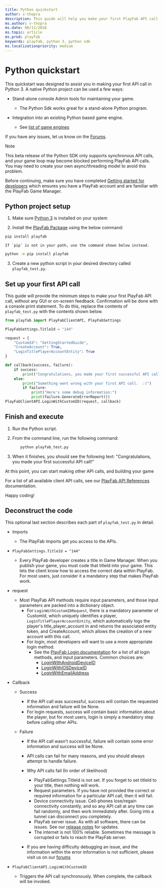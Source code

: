 ```yaml
---
title: Python quickstart
author: v-thopra
description: This guide will help you make your first PlayFab API call in Python 3.
ms.author: v-thopra
ms.date: 06/11/2018
ms.topic: article
ms.prod: playfab
keywords: playfab, python 3, python sdk
ms.localizationpriority: medium
---
```


# Python quickstart

This quickstart was designed to assist you in making your first API call in Python 3. A native Python project can be used a few ways:

- Stand-alone console Admin tools for maintaining your game.
  - The Python Sdk works great for a stand-alone Python program.
  
- Integration into an existing Python based game engine.
  - See [list of game engines](https://wiki.python.org/moin/PythonGameLibraries)

If you have any issues, let us know on the [Forums](https://community.playfab.com/index.html).

> [!NOTE]
> This beta release of the Python SDK only supports synchronous API calls, and your game loop may become blocked performing PlayFab API calls. You may need to create your own async/threading model to avoid this problem.

Before continuing, make sure you have completed [Getting started for developers](../../personas/developer.md) which ensures you have a PlayFab account and are familiar with the PlayFab Game Manager.

## Python project setup

1. Make sure [Python 3](https://www.python.org/downloads/) is installed on your system

2. Install the [PlayFab Package](https://pypi.org/project/playfab/) using the below command:

```cmd
pip install playfab
```

    If `pip` is not in your path, use the command shown below instead.

```cmd
python -m pip install playfab
```

3. Create a new python script in your desired directory called `playfab_test.py`.

## Set up your first API call

This guide will provide the minimum steps to make your first PlayFab API call, without any GUI or on-screen feedback. Confirmation will be done with a console print statement. To do this, replace the contents of `playfab_test.py` with the contents shown below.

```python
from playfab import PlayFabClientAPI, PlayFabSettings

PlayFabSettings.TitleId = "144"

request = {
    "CustomId": "GettingStartedGuide",
    "CreateAccount": True,
    "LoginTitlePlayerAccountEntity": True
}

def callback(success, failure):
    if success:
        print("Congratulations, you made your first successful API call!")
    else:
        print("Something went wrong with your first API call.  :(")
        if failure:
            print("Here's some debug information:")
            print(failure.GenerateErrorReport())
PlayFabClientAPI.LoginWithCustomID(request, callback)
```

## Finish and execute

1. Run the Python script.

2. From the command line, run the following command:

```cmd
       python playfab_test.py
```

3. When it finishes, you should see the following text:  "Congratulations, you made your first successful API call!"
  
At this point, you can start making other API calls, and building your game

For a list of all available client API calls, see our [PlayFab API References](../../api-references/index.md) documentation.

Happy coding!

## Deconstruct the code

This optional last section describes each part of `playfab_test.py` in detail.

- Imports
  - The PlayFab imports get you access to the APIs.

- `PlayFabSettings.TitleId = "144"`
  - Every PlayFab developer creates a title in Game Manager. When you publish your game, you must code that titleId into your game. This lets the client know how to access the correct data within PlayFab. For most users, just consider it a mandatory step that makes PlayFab work.

- request
  - Most PlayFab API methods require input parameters, and those input parameters are packed into a dictionary object.
    - For `LoginWithCustomIDRequest`, there is a mandatory parameter of CustomId, which uniquely identifies a player, `LoginTitlePlayerAccountEntity`, which automatically logs the player's title_player_account in and returns the associated entity token, and CreateAccount, which allows the creation of a new account with this call.
    - For login, most developers will want to use a more appropriate login method.
      - See the [PlayFab Login documentation](xref:titleid.playfabapi.com.client.authentication) for a list of all login methods, and input parameters. Common choices are:
        - [LoginWithAndroidDeviceID](xref:titleid.playfabapi.com.client.authentication.loginwithandroiddeviceid)
        - [LoginWithIOSDeviceID](xref:titleid.playfabapi.com.client.authentication.loginwithiosdeviceid)
        - [LoginWithEmailAddress](xref:titleid.playfabapi.com.client.authentication.loginwithemailaddress)

- Callback
  - Success
    - If the API call was successful, success will contain the requested information and failure will be None.
    - For login requests, success will contain basic information about the player, but for most users, login is simply a mandatory step before calling other APIs.

  - Failure
    - If the API call wasn't successful, failure will contain some error information and success will be None.
    - API calls can fail for many reasons, and you should always attempt to handle failure.
    - Why API calls fail (In order of likelihood)
      - PlayFabSettings.TitleId is not set. If you forget to set titleId to your title, then nothing will work.
      - Request parameters. If you have not provided the correct or required information for a particular API call, then it will fail.
      - Device connectivity issue. Cell-phones lose/regain connectivity constantly, and so any API call at any time can fail randomly, and then work immediately after. Going into a tunnel can disconnect you completely.
      - PlayFab server issue. As with all software, there can be issues. See our [release notes](../../release-notes/index.md) for updates.
      - The internet is not 100% reliable. Sometimes the message is corrupted or fails to reach the PlayFab server.
  
    - If you are having difficulty debugging an issue, and the information within the error information is not sufficient, please visit us on our [forums](https://community.playfab.com/index.html)

- `PlayFabClientAPI.LoginWithCustomID`
  - Triggers the API call synchronously. When complete, the callback will be invoked.
